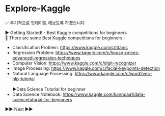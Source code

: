 # Explore-Kaggle

✅ 주기적으로 업데이트 해보도록 하겠습니다<br>

▶️ Getting Started! - Best Kaggle competitions for beginners<br>
🚸 There are some Best Kaggle competitions for beginners :
  - Classification Problem: https://www.kaggle.com/c/titanic
  - Regression Problem: https://www.kaggle.com/c/house-prices-advanced-regression-techniques
  - Computer Vision: https://www.kaggle.com/c/digit-recognizer
  - Image Processing: https://www.kaggle.com/c/facial-keypoints-detection
  - Natural Language Processing: https://www.kaggle.com/c/word2vec-nlp-tutorial
<br><br>
▶️Data Science Tutorial for beginner
  - Data Science Notebook: https://www.kaggle.com/kanncaa1/data-sciencetutorial-for-beginners

▶️▶️ Next ▶️▶️

